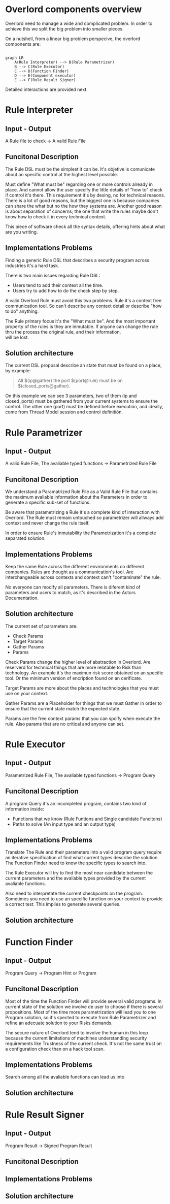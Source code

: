 # Overlord components overview

Overlord need to manage a wide and complicated problem. In order to achieve this we split the 
big problem into smaller pieces.

On a nutshell, from a linear big problem perspecive, the overlord components are:

~~~mermaid

graph LR
    A(Rule Interpreter) --> B(Rule Parametrizer)
    B --> C(Rule Executor)
    C --> D(Function Finder)
    D --> E(Component executor)
    E --> F(Rule Result Signer)

~~~

Detailed interactions are provided next.

# Rule Interpreter

## Input - Output
A Rule file to check -> A valid Rule File

## Funcitonal Description
The Rule DSL must be the simplest it can be. It's objetive is comunicate about an specific control at
the highest level possible.

Must define "What must be" regarding one or more controls already in place. And cannot allow the user
specify the little details of "how to" check if control it's there.
This requirement it's by desing, no for technical reasons. There is a lot of good reasons, but the 
biggest one is because companies can share the what but no the how they systems are. Another good
reason is about separation of concerns; the one that write the rules maybe don't know how to check it
in every technical context.

This piece of software check all the syntax details, offering hints about what are you writing.

## Implementations Problems
Finding a generic Rule DSL that describes a security program across industries it's a hard task.

There is two main issues regarding Rule DSL:
 - Users tend to add their context all the time.
 - Users try to add how to do the check step by step.

A valid Overlord Rule must avoid this two problems. Rule it's a context free communication tool. So can't
describe any context detail or describe "how to do" anything.

The Rule primary focus it's the "What must be". And the most important property of the rules is they 
are inmutable. If anyone can change the rule thru the process the original rule, and their information,\
will be lost.

## Solution architecture
The current DSL proposal describe an state that must be found on a place, by example:

> All $(ip@gather) the port $(port@rule) must be on $(closed_ports@gather).

On this example we can see 3 parameters, two of them (ip and closed_ports) must be gathered from your 
current systems to ensure the control. The other one (port) must be defined before executión, and 
ideally, come from Thread Model session and control definitión.


# Rule Parametrizer

## Input - Output
A valid Rule File, The avaliable typed functions -> Parametrized Rule File

## Funcitonal Description
We understand a Paramatrized Rule File as a Valid Rule File that contains the maximum avaliable information
about the Parameters in order to generate a specific sub-set of functions.

Be aware that parametrizing a Rule it's a complete kind of interaction with Overlord. The Rule must remain
untouched so parametrizer will allways add context and never change the rule itself.

In order to ensure Rule's inmutability the Parametrization it's a complete separated solution.

## Implementations Problems
Keep the same Rule across the different environments on different companies. Rules are thought as a communication's
tool. Are interchangeable across contexts and context can't "contaminate" the rule.

No everyone can modify all parameters. There is diferent kind of parameters and users to match, as it's described
in the Actors Documentation.

## Solution architecture
The current set of parameters are:
  - Check Params
  - Target Params
  - Gather Params
  - Params

Check Params change the higher level of abstraction in Overlord. Are reserverd for technical things that
are more relatable to Risk than technology. An example it's the maximun risk score obtained on an specific tool.
Or the minimum version of encription found on an cerificate.

Target Params are more about the places and technologies that you must use on your context.

Gather Params are a Placeholder for things that we must Gather in order to ensure that the current state match
the expected state.

Params are the free context params that you can spcify when execute the rule. Also params that are no critical
and anyone can set.

# Rule Executor

## Input - Output
Parametrized Rule File, The avaliable typed functions -> Program Query

## Funcitonal Description
A program Query it's an incompleted program, contains two kind of information inside:
 - Functions that we know (Rule Funtions and Single candidate Funcitons)
 - Paths to solve (An input type and an output type)

## Implementations Problems
Translate The Rule and their parameters into a valid program query require an iterative specification of find
what current types describe the solution. The Function Finder need to know the specific types to search into.

The Rule Executor will try to find the most near candidate between the current parameters and the avaliable
types provided by the current avaliable functions.

Also need to interpretate the current checkpoints on the program. Sometimes you need to use an specific 
function on your context to provide a correct test. This implies to generate several queries.

## Solution architecture

# Function Finder

## Input - Output
Program Query -> Program Hint or Program

## Funcitonal Description
Most of the time the Function Finder will provide several valid programs. In current state of the solution
we involve de user to choose if there is several propositions. Most of the time more parametrization will 
lead you to one Program solution, so it's spected to execute from Rule Parametrizer and refine an adecuate
solution to your Risks demands.

The secure nature of Overlord tend to involve the human in this loop because the current limitations of
machines understanding security requirements like Trustness of the current check. It's not the same trust
on a configuration check than on a hack tool scan.

## Implementations Problems
Search among all the avaliable functions can lead us into
## Solution architecture

# Rule Result Signer

## Input - Output
Program Result -> Signed Program Result
## Funcitonal Description
## Implementations Problems
## Solution architecture

